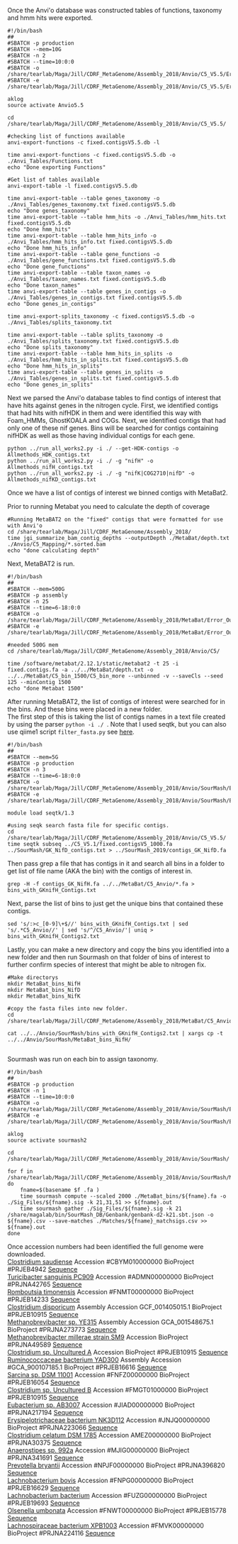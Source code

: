 Once the Anvi'o database was constructed tables of functions, taxonomy and hmm hits were exported. 
```
#!/bin/bash
##
#SBATCH -p production
#SBATCH --mem=10G
#SBATCH -n 2
#SBATCH --time=10:0:0
#SBATCH -o /share/tearlab/Maga/Jill/CDRF_MetaGenome/Assembly_2018/Anvio/C5_V5.5/Error_Out_Files/Anvi_export.out
#SBATCH -e /share/tearlab/Maga/Jill/CDRF_MetaGenome/Assembly_2018/Anvio/C5_V5.5/Error_Out_Files/Anvi_export.err

aklog
source activate Anvio5.5

cd /share/tearlab/Maga/Jill/CDRF_MetaGenome/Assembly_2018/Anvio/C5_V5.5/

#checking list of functions available
anvi-export-functions -c fixed.contigsV5.5.db -l

time anvi-export-functions -c fixed.contigsV5.5.db -o ./Anvi_Tables/Functions.txt
echo "Done exporting Functions"

#Get list of tables available
anvi-export-table -l fixed.contigsV5.5.db

time anvi-export-table --table genes_taxonomy -o ./Anvi_Tables/genes_taxonomy.txt fixed.contigsV5.5.db
echo "Done genes_taxonomy"
time anvi-export-table --table hmm_hits -o ./Anvi_Tables/hmm_hits.txt fixed.contigsV5.5.db
echo "Done hmm_hits"
time anvi-export-table --table hmm_hits_info -o ./Anvi_Tables/hmm_hits_info.txt fixed.contigsV5.5.db
echo "Done hmm_hits_info"
time anvi-export-table --table gene_functions -o ./Anvi_Tables/gene_functions.txt fixed.contigsV5.5.db
echo "Done gene_functions"
time anvi-export-table --table taxon_names -o ./Anvi_Tables/taxon_names.txt fixed.contigsV5.5.db
echo "Done taxon_names"
time anvi-export-table --table genes_in_contigs -o ./Anvi_Tables/genes_in_contigs.txt fixed.contigsV5.5.db
echo "Done genes_in_contigs"

time anvi-export-splits_taxonomy -c fixed.contigsV5.5.db -o ./Anvi_Tables/splits_taxonomy.txt

time anvi-export-table --table splits_taxonomy -o ./Anvi_Tables/splits_taxonomy.txt fixed.contigsV5.5.db
echo "Done splits_taxonomy"
time anvi-export-table --table hmm_hits_in_splits -o ./Anvi_Tables/hmm_hits_in_splits.txt fixed.contigsV5.5.db
echo "Done hmm_hits_in_splits"
time anvi-export-table --table genes_in_splits -o ./Anvi_Tables/genes_in_splits.txt fixed.contigsV5.5.db
echo "Done genes_in_splits"
```

Next we parsed the Anvi'o database tables to find contigs of interest that have hits against genes in the nitrogen cycle. First, we identified contigs that had hits with nifHDK in them and were identified this way with Foam_HMMs, GhostKOALA and COGs. Next, we identified contigs that had only one of these nif genes. Bins will be searched for contigs containing nifHDK as well as those having individual contigs for each gene.

```
python ../run_all_works2.py -i ./ --get-HDK-contigs -o Allmethods_HDK_contigs.txt
python ../run_all_works2.py -i ./ -g "nifH" -o Allmethods_nifH_contigs.txt
python ../run_all_works2.py -i ./ -g "nifK|COG2710|nifD" -o Allmethods_nifKD_contigs.txt
```

Once we have a list of contigs of interest we binned contigs with MetaBat2.

Prior to running Metabat you need to calculate the depth of coverage

```
#Running MetaBAT2 on the "fixed" contigs that were formatted for use with Anvi'o
cd /share/tearlab/Maga/Jill/CDRF_MetaGenome/Assembly_2018/
time jgi_summarize_bam_contig_depths --outputDepth ./MetaBat/depth.txt ./Anvio/C5_Mapping/*.sorted.bam
echo "done calculating depth"
```
Next, MetaBAT2 is run. 
```
#!/bin/bash
##
#SBATCH --mem=500G
#SBATCH -p assembly
#SBATCH -n 25
#SBATCH --time=6-18:0:0
#SBATCH -o /share/tearlab/Maga/Jill/CDRF_MetaGenome/Assembly_2018/MetaBat/Error_Out_Files/metabat_binning_more.out
#SBATCH -e /share/tearlab/Maga/Jill/CDRF_MetaGenome/Assembly_2018/MetaBat/Error_Out_Files/metabat_binning_more.err

#needed 500G mem
cd /share/tearlab/Maga/Jill/CDRF_MetaGenome/Assembly_2018/Anvio/C5/

time /software/metabat/2.12.1/static/metabat2 -t 25 -i fixed.contigs.fa -a ../../MetaBat/depth.txt -o ../../MetaBat/C5_bin_1500/C5_bin_more --unbinned -v --saveCls --seed 125 --minContig 1500
echo "done Metabat 1500"
```

After running MetaBAT2, the list of contigs of interest were searched for in the bins. And these bins were placed in a new folder.  
The first step of this is taking the list of contigs names in a text file created by using the parser `python -i ./ `.  Note that I used seqtk, but you can also use qiime1 script `filter_fasta.py` see [here](http://qiime.org/scripts/filter_fasta.html).  

```
#!/bin/bash
##
#SBATCH --mem=5G
#SBATCH -p production
#SBATCH -n 3
#SBATCH --time=6-18:0:0
#SBATCH -o /share/tearlab/Maga/Jill/CDRF_MetaGenome/Assembly_2018/Anvio/SourMash/Error_Out_Files/metabat_anvio_contigs_nif.out
#SBATCH -e /share/tearlab/Maga/Jill/CDRF_MetaGenome/Assembly_2018/Anvio/SourMash/Error_Out_Files/metabat_anvio_contigs_nif.err

module load seqtk/1.3

#using seqk search fasta file for specific contigs.
cd /share/tearlab/Maga/Jill/CDRF_MetaGenome/Assembly_2018/Anvio/C5_V5.5/
time seqtk subseq ../C5_V5.1/fixed.contigsV5_1000.fa ../SourMash/GK_NifD_contigs.txt > ../SourMash_2019/contigs_GK_NifD.fa

```
Then pass grep a file that has contigs in it and search all bins in a folder to get list of file name (AKA the bin) with the contigs of interest in.  
```
grep -H -f contigs_GK_NifH.fa ../../MetaBat/C5_Anvio/*.fa > bins_with_GKnifH_Contigs.txt
```
Next, parse the list of bins to just get the unique bins that contained these contigs.  

```
sed 's/:>c_[0-9]\+$//' bins_with_GKnifH_Contigs.txt | sed 's/.*C5_Anvio//' | sed 's/^/C5_Anvio/'| uniq > bins_with_GKnifH_Contigs2.txt
```
Lastly, you can make a new directory and copy the bins you identified into a new folder and then run Sourmash on that folder of bins of interest to further confirm species of interest that might be able to nitrogen fix.  

```
#Make directorys
mkdir MetaBat_bins_NifH
mkdir MetaBat_bins_NifD
mkdir MetaBat_bins_NifK

#copy the fasta files into new folder.
cd /share/tearlab/Maga/Jill/CDRF_MetaGenome/Assembly_2018/MetaBat/C5_Anvio/

cat ../../Anvio/SourMash/bins_with_GKnifH_Contigs2.txt | xargs cp -t ../../Anvio/SourMash/MetaBat_bins_NifH/


```



Sourmash was run on each bin to assign taxonomy. 

```
#!/bin/bash
##
#SBATCH -p production
#SBATCH -n 1
#SBATCH --time=10:0:0
#SBATCH -o /share/tearlab/Maga/Jill/CDRF_MetaGenome/Assembly_2018/Anvio/SourMash/Error_Out_Files/gather_loop_metabat.out
#SBATCH -e /share/tearlab/Maga/Jill/CDRF_MetaGenome/Assembly_2018/Anvio/SourMash/Error_Out_Files/gather_loop_metabat.err

aklog
source activate sourmash2

cd /share/tearlab/Maga/Jill/CDRF_MetaGenome/Assembly_2018/Anvio/SourMash/

for f in /share/tearlab/Maga/Jill/CDRF_MetaGenome/Assembly_2018/Anvio/SourMash/MetaBat_bins/*.fa
do
	fname=$(basename $f .fa )
	time sourmash compute --scaled 2000 ./MetaBat_bins/${fname}.fa -o ./Sig_Files/${fname}.sig -k 21,31,51 >> ${fname}.out
	time sourmash gather ./Sig_Files/${fname}.sig -k 21 /share/magalab/bin/SourMash_DB/Genbank/genbank-d2-k21.sbt.json -o ${fname}.csv --save-matches ./Matches/${fname}_matchsigs.csv >> ${fname}.out
done
```

Once accession numbers had been identified the full genome were downloaded.  
[Clostridium saudiense](https://www.ncbi.nlm.nih.gov/bioproject/?term=PRJEB4942) Accession #CBYM010000000 BioProject #PRJEB4942 [Sequence](https://www.ncbi.nlm.nih.gov/Traces/wgs/CBYM01?display=contigs)  
[Turicibacter sanguinis PC909](https://www.ncbi.nlm.nih.gov/bioproject/?term=PRJNA42765) Accession #ADMN00000000 BioProject #PRJNA42765 [Sequence](https://www.ncbi.nlm.nih.gov/Traces/wgs/ADMN01?display=contigs)  
[Romboutsia timonensis](https://www.ncbi.nlm.nih.gov/bioproject/324389) Accession #FNMT00000000 BioProject #PRJEB14233 [Sequence](https://www.ncbi.nlm.nih.gov/Traces/wgs/FNMT01?display=contigs)  
[Clostridium disporicum](https://www.ncbi.nlm.nih.gov/assembly/GCF_001405015.1/#/def) Assembly Accession GCF_001405015.1 BioProject #PRJEB10915 [Sequence](https://www.ncbi.nlm.nih.gov/Traces/wgs/CYZX01?display=contigs)  
[Methanobrevibacter sp. YE315](https://www.ncbi.nlm.nih.gov/assembly/GCA_001548675.1) Assembly Accession GCA_001548675.1 BioProject #PRJNA273773 [Sequence](https://www.ncbi.nlm.nih.gov/nuccore/CP010834.1)  
[Methanobrevibacter millerae strain SM9](https://www.ncbi.nlm.nih.gov/bioproject/PRJNA49589) Accession BioProject #PRJNA49589 [Sequence](https://www.ncbi.nlm.nih.gov/nuccore/CP011266)  
[Clostridium sp. Uncultured A]() Accession BioProject #PRJEB10915 [Sequence](https://www.ncbi.nlm.nih.gov/Traces/wgs/CYZX01?val=FMGR01)  
[Ruminococcaceae bacterium YAD300](https://www.ncbi.nlm.nih.gov/bioproject/PRJEB16616) Assembly Accession #GCA_900107185.1 BioProject #PRJEB16616 [Sequence](https://www.ncbi.nlm.nih.gov/Traces/wgs/FNPA01?display=contigs)  
[Sarcina sp. DSM 11001](https://www.ncbi.nlm.nih.gov/bioproject/PRJEB16054) Accession #FNFZ00000000 BioProject #PRJEB16054 [Sequence](https://www.ncbi.nlm.nih.gov/Traces/wgs/CYZX01?val=FNFZ01)  
[Clostridium sp. Uncultured B]() Accession #FMGT01000000 BioProject #PRJEB10915 [Sequence](https://www.ncbi.nlm.nih.gov/Traces/wgs/CYZX01?val=FMGT01)  
[Eubacterium sp. AB3007](https://www.ncbi.nlm.nih.gov/bioproject/PRJNA217194) Accession #JIAD00000000 BioProject #PRJNA217194 [Sequence](https://www.ncbi.nlm.nih.gov/Traces/wgs/CYZX01?val=JIAD01)  
[Erysipelotrichaceae bacterium NK3D112](https://www.ncbi.nlm.nih.gov/bioproject/PRJNA223066) Accession #JNJQ00000000 BioProject #PRJNA223066 [Sequence](https://www.ncbi.nlm.nih.gov/Traces/wgs/CYZX01?val=JNJQ01)  
[Clostridium celatum DSM 1785](https://www.ncbi.nlm.nih.gov/bioproject/PRJNA30375) Accession AMEZ00000000 BioProject #PRJNA30375 [Sequence](https://www.ncbi.nlm.nih.gov/Traces/wgs/CYZX01?val=AMEZ01)  
[Anaerostipes sp. 992a](https://www.ncbi.nlm.nih.gov/nuccore/MJIG00000000) Accession #MJIG00000000 BioProject #PRJNA341691 [Sequence](https://www.ncbi.nlm.nih.gov/Traces/wgs/CYZX01?val=MJIG01)  
[Prevotella bryantii](https://www.ncbi.nlm.nih.gov/nuccore/NPJF00000000) Accession #NPJF00000000 BioProject #PRJNA396820 [Sequence](https://www.ncbi.nlm.nih.gov/Traces/wgs/CYZX01?val=NPJF01)  
[Lachnobacterium bovis](https://www.ncbi.nlm.nih.gov/bioproject/PRJEB16629) Accession #FNPG00000000 BioProject #PRJEB16629 [Sequence](https://www.ncbi.nlm.nih.gov/Traces/wgs/CYZX01?val=FNPG01)  
[Lachnobacterium bacterium](https://www.ncbi.nlm.nih.gov/bioproject/PRJEB19693) Accession #FUZG00000000 BioProject #PRJEB19693 [Sequence](https://www.ncbi.nlm.nih.gov/Traces/wgs/CYZX01?val=FUZG01)  
[Olsenella umbonata](https://www.ncbi.nlm.nih.gov/bioproject/PRJEB15778) Accession #FNWT00000000 BioProject #PRJEB15778 [Sequence](https://www.ncbi.nlm.nih.gov/Traces/wgs/CYZX01?val=FNWT01)   
[Lachnospiraceae bacterium XPB1003](https://www.ncbi.nlm.nih.gov/bioproject/PRJNA224116) Accession #FMVK00000000 BioProject #PRJNA224116 [Sequence](https://www.ncbi.nlm.nih.gov/Traces/wgs/FMVK01?display=contigs)  
